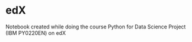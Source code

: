 # edX
Notebook created while doing the course Python for Data Science Project (IBM PY0220EN) on edX
